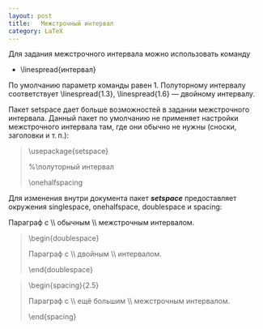 ```yaml
---
layout: post
title:   Межстрочный интервал
category: LaTeX
---
```


Для задания межстрочного интервала можно использовать команду

- \linespread{интервал}

По умолчанию параметр команды равен 1. Полуторному интервалу соответствует \linespread{1.3}, \linespread{1.6} — двойному интервалу.

Пакет setspace дает больше возможностей в задании межстрочного интервала. Данный пакет по умолчанию не применяет настройки межстрочного интервала там, где они обычно не нужны (сноски, заголовки и т. п.):

>\usepackage{setspace}
>
>%\полуторный интервал
>
>\onehalfspacing

Для изменения  внутри документа пакет ***setspace*** предоставляет окружения singlespace, onehalfspace, doublespace и spacing:

Параграф с \\\ обычным \\\ межстрочным интервалом.

>\begin{doublespace}
>
>Параграф с \\\ двойным \\\ интервалом.
>
>\end{doublespace}


>\begin{spacing}{2.5}
>
>Параграф с \\\ ещё большим \\\ межстрочным интервалом.
>
>\end{spacing}